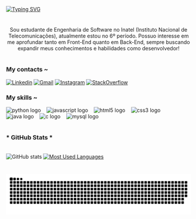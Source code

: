 
<div align="righ">
  <a href="https://git.io/typing-svg">
    <img src="https://readme-typing-svg.demolab.com?font=Fira+Code&weight=600&size=25&pause=1000&color=00BFFF&center=false&vCenter=true&random=false&width=453&height40&lines=Ol%C3%A1%2C+Eu+sou+o+Matheus! 👋" alt="Typing SVG">
  </a>
</div>

#

<p align="center">Sou estudante de Engenharia de Software no Inatel (Instituto Nacional de Telecomunicações), atualmente estou no 6º período. 
Possuo interesse em me aprofundar tanto em Front-End quanto em Back-End, sempre buscando expandir meus conhecimentos e habilidades como desenvolvedor!
  
#

### My contacts ~

[![Linkedin](https://img.shields.io/badge/LinkedIn-0077B5?style=for-the-badge&logo=linkedin&logoColor=white)](https://www.linkedin.com/in/matheus-augusto-de-faria-silveira-a383022ba/)
[![Gmail](https://img.shields.io/badge/Gmail-D14836?style=for-the-badge&logo=gmail&logoColor=white)](mailto:mathaugustofs@gmail.com)
[![Instagram](https://img.shields.io/badge/Instagram-E4405F?style=for-the-badge&logo=instagram&logoColor=white)](https://www.instagram.com/matheuss.fs_/)
[![StackOverflow](https://img.shields.io/badge/Stack_Overflow-FE7A16?style=for-the-badge&logo=stack-overflow&logoColor=white)](https://stackoverflow.com/users/27049910/mathfss/)



### My skills ~

<div align="left">
  <img src="https://cdn.jsdelivr.net/gh/devicons/devicon/icons/python/python-original.svg" height="25" alt="python logo"  />
  <img width="8" />
  <img src="https://cdn.jsdelivr.net/gh/devicons/devicon/icons/javascript/javascript-plain.svg" height="25" alt="javascript logo"  />
  <img width="8" />
  <img src="https://cdn.jsdelivr.net/gh/devicons/devicon/icons/html5/html5-original.svg" height="25" alt="html5 logo"  />
  <img width="8" />
  <img src="https://cdn.jsdelivr.net/gh/devicons/devicon/icons/css3/css3-original.svg" height="25" alt="css3 logo"  />
  <img width="8" />
  <img src="https://cdn.jsdelivr.net/gh/devicons/devicon/icons/java/java-original.svg" height="25" alt="java logo"  />
  <img width="8" />
  <img src="https://cdn.jsdelivr.net/gh/devicons/devicon/icons/c/c-original.svg" height="25" alt="c logo"  />
  <img width="8" />
  <img src="https://cdn.jsdelivr.net/gh/devicons/devicon/icons/mysql/mysql-original.svg" height="25" alt="mysql logo"  />
  <img width="8" />

</div>

#

<div style="text-align: left;" align="left">
  <h3>* GitHub Stats *</h3>
  <br>
  <img src="https://github-readme-stats-git-masterrstaa-rickstaa.vercel.app/api?username=mathfss&hide_title=true&show_icons=true&include_all_commits=false&count_private=true&line_height=25&hide=issues&bg_color=000&title_color=008B8B&text_color=FFF&border_radius=3&border_color=00BFFF&icon_color=00BFFF&theme=jolly" alt="GitHub stats">

  <a href="https://github.com/mathfss/github-readme-stats">
    <img src="https://github-readme-stats-git-masterrstaa-rickstaa.vercel.app/api/top-langs/?username=mathfss&line_height=10&card_width=290&layout=compact&hide_title=false&count_private=true&langs_count=4&show_icons=true&title_color=00BFFF&hide=html,css&bg_color=000&text_color=008B8B&border_radius=3&border_color=00BFFF&count_private=false" alt="Most Used Languages">
  </a>
</div>

#

<picture align="center">
  <source media="(prefers-color-scheme: dark)" srcset="https://raw.githubusercontent.com/mathfss/mathfss/output/github-contribution-grid-snake-dark.svg">
  <source media="(prefers-color-scheme: light)" srcset="https://raw.githubusercontent.com/mathfss/mathfss/output/github-contribution-grid-snake-dark.svg">
  <img align="center" alt="github contribution grid snake animation" src="https://raw.githubusercontent.com/mathfss/mathfss/output/github-contribution-grid-snake.svg">
</picture>
